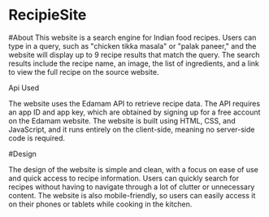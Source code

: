 # RecipieSite

#About 
This website is a search engine for Indian food recipes. Users can type in a query, such as "chicken tikka masala" or "palak paneer," and the website will display up to 9 recipe results that match the query. The search results include the recipe name, an image, the list of ingredients, and a link to view the full recipe on the source website.

Api Used 

The website uses the Edamam API to retrieve recipe data. The API requires an app ID and app key, which are obtained by signing up for a free account on the Edamam website. The website is built using HTML, CSS, and JavaScript, and it runs entirely on the client-side, meaning no server-side code is required.

#Design 

The design of the website is simple and clean, with a focus on ease of use and quick access to recipe information. Users can quickly search for recipes without having to navigate through a lot of clutter or unnecessary content. The website is also mobile-friendly, so users can easily access it on their phones or tablets while cooking in the kitchen.
